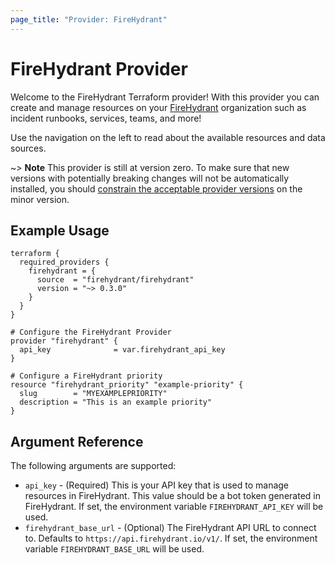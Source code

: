 ```yaml
---
page_title: "Provider: FireHydrant"
---
```


# FireHydrant Provider

Welcome to the FireHydrant Terraform provider! With this provider you can create
and manage resources on your [FireHydrant](https://www.firehydrant.com) organization
such as incident runbooks, services, teams, and more!

Use the navigation on the left to read about the available resources and data sources.

~> **Note** This provider is still at version zero. To make sure that new versions with 
potentially breaking changes will not be automatically installed, you should 
[constrain the acceptable provider versions](https://www.terraform.io/language/providers/requirements#version-constraints) 
on the minor version.

## Example Usage

```hcl
terraform {
  required_providers {
    firehydrant = {
      source  = "firehydrant/firehydrant"
      version = "~> 0.3.0"
    }
  }
}

# Configure the FireHydrant Provider
provider "firehydrant" {
  api_key              = var.firehydrant_api_key
}

# Configure a FireHydrant priority
resource "firehydrant_priority" "example-priority" {
  slug        = "MYEXAMPLEPRIORITY"
  description = "This is an example priority"
}
```

## Argument Reference

The following arguments are supported:

* `api_key` - (Required) This is your API key that is used to manage resources in 
  FireHydrant. This value should be a bot token generated in FireHydrant.
  If set, the environment variable `FIREHYDRANT_API_KEY` will be used.
* `firehydrant_base_url` - (Optional) The FireHydrant API URL to connect to.
  Defaults to `https://api.firehydrant.io/v1/`. If set, the environment variable 
  `FIREHYDRANT_BASE_URL` will be used.
